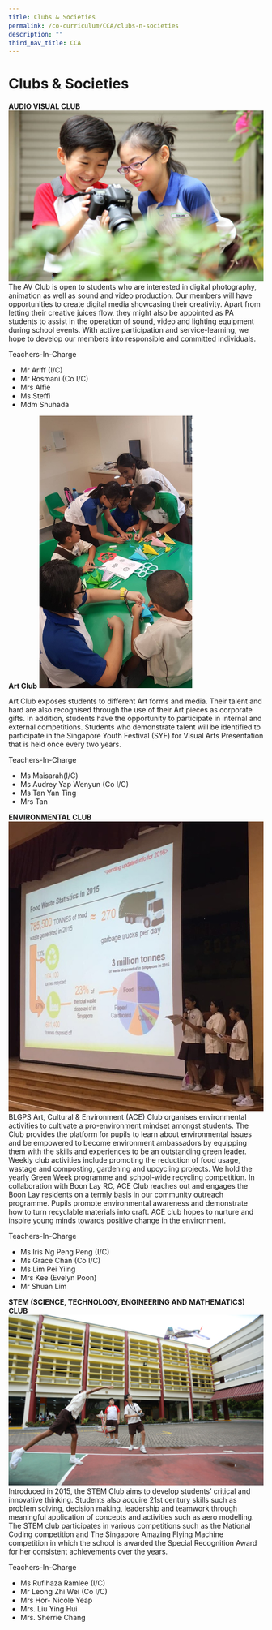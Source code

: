 ```yaml
---
title: Clubs & Societies
permalink: /co-curriculum/CCA/clubs-n-societies
description: ""
third_nav_title: CCA
---
```

# Clubs & Societies

**AUDIO VISUAL CLUB** 
![](/images/AV%20club_2.jpeg)
The AV Club is open to students who are interested in digital photography, animation as well as sound and video production. Our members will have opportunities to create digital media showcasing their creativity. Apart from letting their creative juices flow, they might also be appointed as PA students to assist in the operation of sound, video and lighting equipment during school events. With active participation and service-learning, we hope to develop our members into responsible and committed individuals.

Teachers-In-Charge

* Mr Ariff (I/C)
* Mr Rosmani (Co I/C)
* Mrs Alfie
* Ms Steffi
* Mdm Shuhada

**Art Club**
<img src="/images/Art%20club%20CCA%20Fair%201%20(1).jpg" 
     style="width:60%">
		 
Art Club exposes students to different Art forms and media. Their talent and hard are also recognised through the use of their Art pieces as corporate gifts. In addition, students have the opportunity to participate in internal and external competitions. Students who demonstrate talent will be identified to participate in the Singapore Youth Festival (SYF) for Visual Arts Presentation that is held once every two years.

Teachers-In-Charge

* Ms Maisarah(I/C)
* Ms Audrey Yap Wenyun (Co I/C)
* Ms Tan Yan Ting
* Mrs Tan

**ENVIRONMENTAL CLUB**
![](/images/ACE%20Club.jpg)
BLGPS Art, Cultural & Environment (ACE) Club organises environmental activities to cultivate a pro-environment mindset amongst students. The Club provides the platform for pupils to learn about environmental issues and be empowered to become environment ambassadors by equipping them with the skills and experiences to be an outstanding green leader. Weekly club activities include promoting the reduction of food usage, wastage and composting, gardening and upcycling projects. We hold the yearly Green Week programme and school-wide recycling competition. In collaboration with Boon Lay RC, ACE Club reaches out and engages the Boon Lay residents on a termly basis in our community outreach programme. Pupils promote environmental awareness and demonstrate how to turn recyclable materials into craft. ACE club hopes to nurture and inspire young minds towards positive change in the environment. 

Teachers-In-Charge

* Ms Iris Ng Peng Peng (I/C)
* Ms Grace Chan (Co I/C)
* Ms Lim Pei Yiing
* Mrs Kee (Evelyn Poon)
* Mr Shuan Lim

**STEM (SCIENCE, TECHNOLOGY, ENGINEERING AND MATHEMATICS) CLUB**
![](/images/stemclub_1.jpg)
Introduced in 2015, the STEM Club aims to develop students’ critical and innovative thinking. Students also acquire 21st century skills such as problem solving, decision making, leadership and teamwork through meaningful application of concepts and activities such as aero modelling. The STEM club participates in various competitions such as the National Coding competition and The Singapore Amazing Flying Machine competition in which the school is awarded the Special Recognition Award for her consistent achievements over the years.

Teachers-In-Charge

* Ms Rufihaza Ramlee (I/C)
* Mr Leong Zhi Wei (Co I/C)
* Mrs Hor- Nicole Yeap
* Mrs. Liu Ying Hui
* Mrs. Sherrie Chang